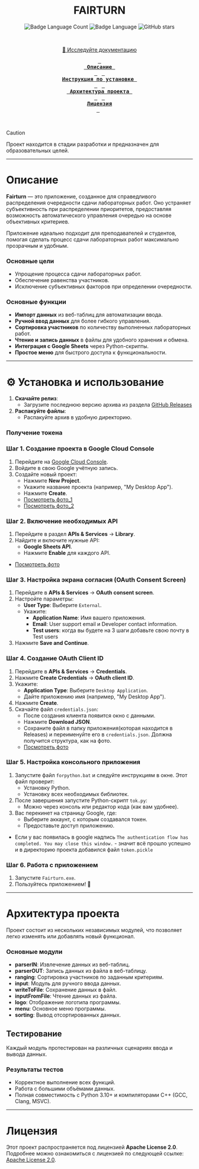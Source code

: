 <div align="center">

#  **FAIRTURN**
  
  ![Badge Language Count](https://img.shields.io/github/languages/count/artaka/Fairturn)
  ![Badge Language](https://img.shields.io/github/languages/top/artaka/Fairturn)
  ![GitHub stars](https://img.shields.io/github/stars/artaka/Fairturn?style=social)


  <br>

  <a id="link-wiki" href="https://github.com/artaka/Fairturn/blob/master/techDocumentation.docx">📘 Исследуйте документацию</a>
  <br>

**[<kbd> <br> Описание <br> </kbd>](#описание)**&nbsp;&nbsp;
**[<kbd> <br> Инструкция по установке <br> </kbd>](#установка-и-использование)**&nbsp;&nbsp;
**[<kbd> <br> Архитектура проекта <br> </kbd>](#архитектура-проекта)**&nbsp;&nbsp;
**[<kbd> <br>Лицензия <br> </kbd>](#лицензия)**&nbsp;&nbsp;

  <br>
</div>


> [!CAUTION]
> Проект находится в стадии разработки и предназначен для образовательных целей.
>
---

# Описание

**Fairturn** — это приложение, созданное для справедливого распределения очередности сдачи лабораторных работ. Оно устраняет субъективность при распределении приоритетов, предоставляя возможность автоматического управления очередью на основе объективных критериев.  

Приложение идеально подходит для преподавателей и студентов, помогая сделать процесс сдачи лабораторных работ максимально прозрачным и удобным.  

### Основные цели
- Упрощение процесса сдачи лабораторных работ.  
- Обеспечение равенства участников.  
- Исключение субъективных факторов при определении очередности.  

### Основные функции

- **Импорт данных** из веб-таблиц для автоматизации ввода.  
- **Ручной ввод данных** для более гибкого управления.  
- **Сортировка участников** по количеству выполненных лабораторных работ.  
- **Чтение и запись данных** в файлы для удобного хранения и обмена.  
- **Интеграция с Google Sheets** через Python-скрипты.  
- **Простое меню** для быстрого доступа к функциональности.  

---
# ⚙️ Установка и использование
1. **Скачайте релиз**:
   - Загрузите последнюю версию архива из раздела [GitHub Releases](https://github.com/artaka/Fairturn/releases)
2. **Распакуйте файлы**:
   - Распакуйте архив в удобную директорию.
### Получение токена ###
### Шаг 1. Создание проекта в Google Cloud Console

1. Перейдите на [Google Cloud Console](https://console.cloud.google.com/).
2. Войдите в свою Google учётную запись.
3. Создайте новый проект:
   - Нажмите **New Project**.
   - Укажите название проекта (например, "My Desktop App").
   - Нажмите **Create**.
   - [Посмотреть фото_1](https://postimg.cc/qhHMrYYs)
   - [Посмотреть фото_2](https://postimg.cc/vDSk69Yj)


### Шаг 2. Включение необходимых API

1. Перейдите в раздел **APIs & Services** → **Library**.
2. Найдите и включите нужные API:
   - **Google Sheets API**.
   - Нажмите **Enable** для каждого API.
 - [Посмотреть фото](https://postimg.cc/tZ4vsRLp)
### Шаг 3. Настройка экрана согласия (OAuth Consent Screen)

1. Перейдите в **APIs & Services** → **OAuth consent screen**.
2. Настройте параметры:
   - **User Type**: Выберите `External`.
   - Укажите:
     - **Application Name**: Имя вашего приложения.
     - **Email**: User support email и Developer contact information.
     - **Test users**: когда вы будете на 3 шаги добавьте свою почту в Test users
3. Нажмите **Save and Continue**.
### Шаг 4. Создание OAuth Client ID

1. Перейдите в **APIs & Services** → **Credentials**.
2. Нажмите **Create Credentials** → **OAuth client ID**.
3. Укажите:
   - **Application Type**: Выберите `Desktop Application`.
   - Дайте приложению имя (например, "My Desktop App").
4. Нажмите **Create**.
5. Скачайте файл `credentials.json`:
   - После создания клиента появится окно с данными.
   - Нажмите **Download JSON**.
   - Сохраните файл в папку приложения(которая находится в Releases) и переименуйте его в `credentials.json`. Должна получится структура, как на фото.
   - [Посмотреть фото](https://postimg.cc/F1fG86vW)
### Шаг 5. Настройка консольного приложения
1. Запустите файл `forpython.bat` и следуйте инструкциям в окне. Этот файл проверит:
   - Установку Python.
   - Установку всех необходимых библиотек.
2. После завершения запустите Python-скрипт `tok.py`:
   - Можно через консоль или редактор кода (как вам удобнее).
3. Вас перекинет на страницу Google, где:
   - Выберите аккаунт, с которым создавался токен.
   - Предоставьте доступ приложению.
- Если у вас появилась в google надпись `The authentication flow has completed. You may close this window.` - значит всё прошло успешно и в директорию проекта добавился файл `token.pickle`
### Шаг 6. Работа с приложением
1. Запустите `Fairturn.exe`.
2. Пользуйтесь приложением! 🎉
---
# Архитектура проекта

Проект состоит из нескольких независимых модулей, что позволяет легко изменять или добавлять новый функционал.  

### Основные модули
- **parserIN**: Извлечение данных из веб-таблиц.  
- **parserOUT**: Запись данных из файла в веб-таблицу.  
- **ranging**: Сортировка участников по заданным критериям.  
- **input**: Модуль для ручного ввода данных.  
- **writeToFile**: Сохранение данных в файл.  
- **inputFromFile**: Чтение данных из файла.  
- **logo**: Отображение логотипа программы.  
- **menu**: Основное меню программы.  
- **sorting**: Вывод отсортированных данных.  

## Тестирование
Каждый модуль протестирован на различных сценариях ввода и вывода данных.  
### Результаты тестов
- Корректное выполнение всех функций.  
- Работа с большими объёмами данных.  
- Полная совместимость с Python 3.10+ и компиляторами C++ (GCC, Clang, MSVC).  

---

# Лицензия

Этот проект распространяется под лицензией **Apache License 2.0**.  
Подробнее можно ознакомиться с лицензией по следующей ссылке: [Apache License 2.0](https://www.apache.org/licenses/LICENSE-2.0).
